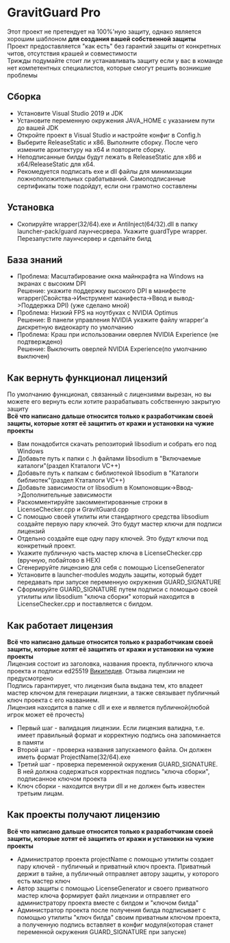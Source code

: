 # GravitGuard Pro
Этот проект не претендует на 100%'ную защиту, однако является хорошим шаблоном **для создания вашей собственной защиты**  
Проект предоставляется "как есть" без гарантий защиты от конкретных читов, отсутствия крашей и совместимости  
Трижды подумайте стоит ли устанавливать защиту если у вас в команде нет компетентных специалистов, которые смогут решить возникшие проблемы
## Сборка
- Установите Visual Studio 2019 и JDK
- Установите переменную окружения JAVA_HOME с указанием пути до вашей JDK
- Откройте проект в Visual Studio и настройте конфиг в Config.h
- Выберите ReleaseStatic и x86. Выполните сборку. После чего измените архитектуру на x64 и повторите сборку.
- Неподписанные билды будут лежать в ReleaseStatic для x86 и x64/ReleaseStatic для x64.
- Рекомедуется подписать exe и dll файлы для минимизации ложноположительных срабатываний. Самоподписанные сертификаты тоже подойдут, если они грамотно составлены
## Установка
- Скопируйте wrapper(32/64).exe и AntiInject(64/32).dll в папку launcher-pack/guard лаунчесрвера. Укажите guardType wrapper. Перезапустите лаунчсервер и сделайте билд
## База знаний
- Проблема: Масштабирование окна майнкрафта на Windows на экранах с высоким DPI  
Решение: укажите поддержку высокого DPI в манифесте wrapper(Свойства->Инструмент манифеста->Ввод и вывод->Поддержка DPI) (уже сделано мной)
- Проблема: Низкий FPS на ноутбуках с NVIDIA Optimus  
Решение: В панели управления NVIDIA укажите файлу wrapper'a дискретную видеокарту по умолчанию
- Проблема: Краш при использовании оверлея NVIDIA Experience (не подтверждено)  
Решение: Выключить оверлей NVIDIA Experience(по умолчанию выключен)
## Как вернуть функционал лицензий
По умолчанию функционал, связанный с лицензиями вырезан, но вы можете его вернуть если хотите разрабатывать собственную закрытую защиту  
**Всё что написано дальше относится только к разработчикам своей защиты, которые хотят её защитить от кражи и установки на чужие проекты**
- Вам понадобится скачать репозиторий libsodium и собрать его под Windows
- Добавьте путь к папки с .h файлами libsodium в "Включаемые каталоги"(раздел Ктаталоги VC++)
- Добавьте путь к папкам с библиотекой libsodium в "Каталоги библиотек"(раздел Ктаталоги VC++)
- Добавьте зависимости от libsodium в Компоновщик->Ввод->Дополнительные зависимости
- Раскомментируйте закомментированные строки в LicenseChecker.cpp и GravitGuard.cpp
- С помощью своей утилиты или стандартного средства libsodium создайте первую пару ключей. Это будут мастер ключи для подписи лицензий
- Отдельно создайте еще одну пару ключей. Это будут ключи под конкретный проект.
- Укажите публичную часть мастер ключа в LicenseChecker.cpp (вручную, побайтово в HEX)
- Сгенерируйте лицензию для себя с помощью LicenseGenerator
- Установите в launcher-modules модуль защиты, который будет передавать при запуске переменную окружения GUARD_SIGNATURE
- Сформируйте GUARD_SIGNATURE путем подписи с помощью своей утилиты или libsodium "ключа сборки" который находится в LicenseChecker.cpp и поставляется с билдом.
## Как работает лицензия
**Всё что написано дальше относится только к разработчикам своей защиты, которые хотят её защитить от кражи и установки на чужие проекты**  
Лицензия состоит из заголовка, названия проекта, публичного ключа проекта и подписи ed25519 [Википедия](https://ru.wikipedia.org/wiki/EdDSA). Отзыва лицензии не предусмотрено  
Подпись гарантирует, что лицензия была выдана тем, кто владеет мастер ключом для генерации лицензии, а также связывает публичный ключ проекта с его названием.  
Лицензия находится в папке с dll и exe и является публичной(любой игрок может её прочесть)
- Первый шаг - валидация лицензии. Если лицензия валидна, т.е. имеет правильный формат и корректную подпись она запоминается в памяти
- Второй шаг - проверка названия запускаемого файла. Он должен иметь формат ProjectName(32/64).exe
- Третий шаг - проверка переменной окружения GUARD_SIGNATURE. В ней должна содержаться корректная подпись "ключа сборки", подписанное ключом проекта
- Ключ сборки - находится внутри dll и не должен быть известен третьим лицам.
## Как проекты получают лицензию
**Всё что написано дальше относится только к разработчикам своей защиты, которые хотят её защитить от кражи и установки на чужие проекты**  
- Администратор проекта projectName с помощью утилиты создает пару ключей - публичный и приватный ключ проекта. Приватный держит в тайне, а публичный отправляет автору защиты, у которого есть мастер ключ
- Автор защиты с помощью LicenseGenerator и своего приватного мастер ключа формирует файл лицензии и отправляет его администратору проекта вместе с билдом и "ключом билда"
- Администратор проекта после получения билда подписывает с помощью утилиты "ключ билда" своим приватным ключом проекта, а полученную подпись вставляет в конфиг модуля(которая станет переменной окружения GUARD_SIGNATURE при запуске)
